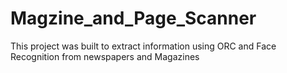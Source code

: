 # Magzine_and_Page_Scanner
This project was built to extract information using ORC and Face Recognition from newspapers and Magazines
